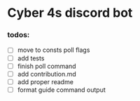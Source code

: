 # Cyber 4s discord bot

### todos:

- [ ] move to consts poll flags
- [ ] add tests
- [ ] finish poll command
- [ ] add contribution.md 
- [ ] add proper readme
- [ ] format guide command output